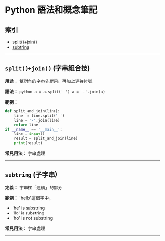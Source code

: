 # Python 語法和概念筆記

## 索引

- [split()+join()](#[split()+join())
- [subtring](#substring)
---

## `split()+join()` (字串組合技)

**用途：** 幫所有的字串先斷詞，再加上連接符號

**語法：** 
    ```python
        a = a.split(' ')
        a = '-'.join(a)
    ```

**範例：**
```python
def split_and_join(line):
    line  = line.split(' ')
    line = '-'.join(line)
    return line
if __name__ == '__main__':
    line = input()
    result = split_and_join(line)
    print(result)

```

**常見用法：** 字串處理

---

## `subtring` (子字串）

**定義：** 字串裡「連續」的部分

**範例：**
'hello'這個字中，
 - 'he' is substring
 - 'llo' is substring
 - 'ho' is not substring

**常見用法：** 字串處理

---
